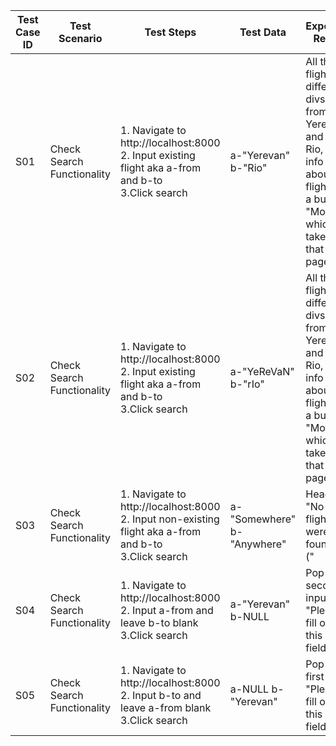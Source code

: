 | Test Case ID | Test Scenario | Test Steps | Test Data | Expected Result | Actual Result | Status |
|---|---|---|---|---|---|---|
|S01|Check Search Functionality|1. Navigate to http://localhost:8000 <br> 2. Input existing flight aka a-from and b-to <br> 3.Click search|a-"Yerevan" b-"Rio"|All the flights in different divs with from-Yerevan and to-Rio, other info about the flight and a button "More", which takes to that flight page|Expected Result|Pass|
|S02|Check Search Functionality|1. Navigate to http://localhost:8000 <br> 2. Input existing flight aka a-from and b-to <br> 3.Click search|a-"YeReVaN" b-"rIo"|All the flights in different divs with from-Yerevan and to-Rio, other info about the flight and a button "More", which takes to that flight page|Expected Result|Pass|
|S03|Check Search Functionality|1. Navigate to http://localhost:8000 <br> 2. Input non-existing flight aka a-from and b-to <br> 3.Click search|a-"Somewhere" b-"Anywhere"|Header "No flights were found... :("|Expected Result|Pass|
|S04|Check Search Functionality|1. Navigate to http://localhost:8000 <br> 2. Input a-from and leave b-to blank <br> 3.Click search|a-"Yerevan" b-NULL|Pop up at second input "Please fill out this field."|Expected Result|Pass|
|S05|Check Search Functionality|1. Navigate to http://localhost:8000 <br> 2. Input b-to and leave a-from blank <br> 3.Click search|a-NULL b-"Yerevan"|Pop up at first input "Please fill out this field."|Expected Result|Pass|